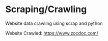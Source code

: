 # Scraping/Crawling
Website data crawling using scrap and python

Website Crawled: https://www.zocdoc.com/
